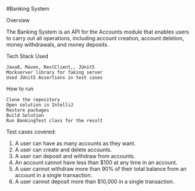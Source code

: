 #Banking System

Overview

The Banking System is an API for the Accounts module that enables users to carry out all operations, including account creation, account deletion, money withdrawals, and money deposits.

Tech Stack Used

    Java8, Maven, RestClient,, JUnit5
    Mockserver library for faking server
    Used JUnit5 Assertions in test cases

How to run

    Clone the repository
    Open solution in IntelliJ
    Restore packages
    Build Solution
    Run BankingTest class for the result

Test cases covered:
1. A user can have as many accounts as they want.
2. A user can create and delete accounts.
3. A user can deposit and withdraw from accounts.
4. An account cannot have less than $100 at any time in an account.
5. A user cannot withdraw more than 90% of their total balance from an account in a single
transaction.
6. A user cannot deposit more than $10,000 in a single transaction.
